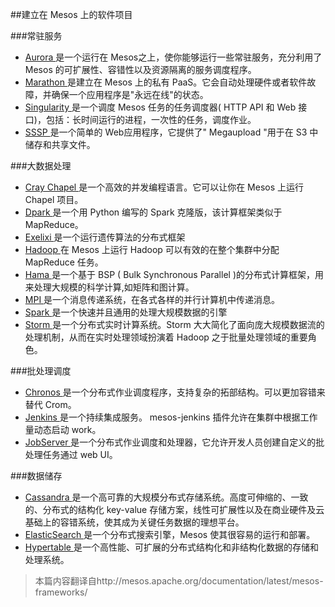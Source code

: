 ##建立在 Mesos 上的软件项目

###常驻服务
- [Aurora ](http://aurora.apache.org/)是一个运行在 Mesos之上，使你能够运行一些常驻服务，充分利用了 Mesos 的可扩展性、容错性以及资源隔离的服务调度程序。
- [Marathon ](https://github.com/mesosphere/marathon)是建立在 Mesos 上的私有 PaaS。它会自动处理硬件或者软件故障，并确保一个应用程序是"永远在线"的状态。
- [Singularity ](https://github.com/HubSpot/Singularity)是一个调度 Mesos 任务的任务调度器( HTTP API 和 Web 接口)，包括：长时间运行的进程，一次性的任务，调度作业。
- [SSSP ](https://github.com/mesosphere/sssp)是一个简单的 Web应用程序，它提供了" Megaupload "用于在 S3 中储存和共享文件。

###大数据处理
- [Cray Chapel ](https://github.com/nqn/mesos-chapel)是一个高效的并发编程语言。它可以让你在 Mesos 上运行 Chapel 项目。
- [Dpark ](https://github.com/douban/dpark)是一个用 Python 编写的 Spark 克隆版，该计算框架类似于 MapReduce。
- [Exelixi ](https://github.com/mesosphere/exelixi)是一个运行遗传算法的分布式框架
- [Hadoop ](https://github.com/mesos/hadoop)在 Mesos 上运行  Hadoop 可以有效的在整个集群中分配 MapReduce 任务。
- [Hama ](http://wiki.apache.org/hama/GettingStartedMesos)是一个基于 BSP ( Bulk Synchronous Parallel )的分布式计算框架，用来处理大规模的科学计算,如矩阵和图计算。
- [MPI ](https://github.com/mesosphere/mesos-hydra)是一个消息传递系统，在各式各样的并行计算机中传递消息。
- [Spark ](http://spark.apache.org/)是一个快速并且通用的处理大规模数据的引擎
- [Storm ](https://github.com/mesosphere/storm-mesos)是一个分布式实时计算系统。Storm 大大简化了面向庞大规模数据流的处理机制，从而在实时处理领域扮演着 Hadoop 之于批量处理领域的重要角色。

###批处理调度
- [Chronos ](https://github.com/mesos/chronos)是一个分布式作业调度程序，支持复杂的拓部结构。可以更加容错来替代 Crom。
- [Jenkins ](https://github.com/jenkinsci/mesos-plugin)是一个持续集成服务。 mesos-jenkins 插件允许在集群中根据工作量动态启动 work。
- [JobServer ](http://www.grandlogic.com/content/html_docs/products.shtml#jobserverprod)是一个分布式作业调度和处理器，它允许开发人员创建自定义的批处理任务通过 web UI。

###数据储存
- [Cassandra ](https://github.com/mesosphere/cassandra-mesos)是一个高可靠的大规模分布式存储系统。高度可伸缩的、一致的、分布式的结构化 key-value 存储方案，线性可扩展性以及在商业硬件及云基础上的容错系统，使其成为关键任务数据的理想平台。
- [ElasticSearch ](https://github.com/mesosphere/elasticsearch-mesos)是一个分布式搜索引擎，Mesos 使其很容易的运行和部署。
- [Hypertable ](https://code.google.com/p/hypertable/wiki/Mesos)是一个高性能、可扩展的分布式结构化和非结构化数据的存储和处理系统。

>本篇内容翻译自http://mesos.apache.org/documentation/latest/mesos-frameworks/